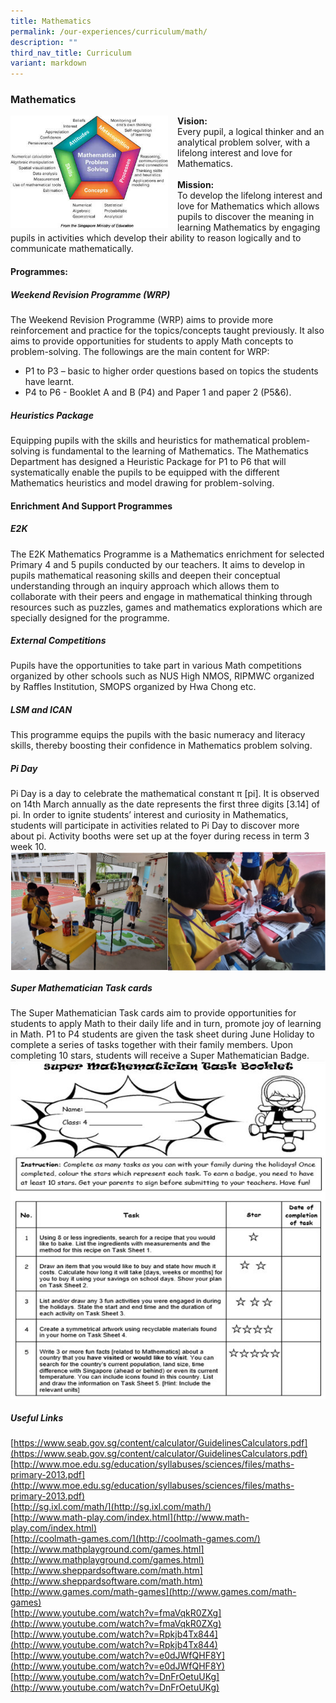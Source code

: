 ```yaml
---
title: Mathematics
permalink: /our-experiences/curriculum/math/
description: ""
third_nav_title: Curriculum
variant: markdown
---
```

### **Mathematics**

<img src="/images/OurExperiences/Curriculum/Maths/Maths%20Framework.jpg" style="width:50%;margin-right:15px;" align="left">**Vision:**<br>Every pupil, a logical thinker and an analytical problem solver, with a lifelong interest and love for Mathematics.<br><br>**Mission:**<br>
To develop the lifelong interest and love for Mathematics which allows pupils to discover the meaning in learning Mathematics by engaging pupils in activities which develop their ability to reason logically and to communicate mathematically.

#### **Programmes:**
##### **Weekend Revision Programme (WRP)**
The Weekend Revision Programme (WRP) aims to provide more reinforcement and practice for the topics/concepts taught previously. It also aims to provide opportunities for students to apply Math concepts to problem-solving. The followings are the main content for WRP:
* P1 to P3 – basic to higher order questions based on topics the students have learnt.
* P4 to P6 - Booklet A and B (P4) and Paper 1 and paper 2 (P5&amp;6). 


##### **Heuristics Package**
Equipping pupils with the skills and heuristics for mathematical problem-solving is fundamental to the learning of Mathematics. The Mathematics Department has designed a Heuristic Package for P1 to P6 that will systematically enable the pupils to be equipped with the different Mathematics heuristics and model drawing for problem-solving.



#### **Enrichment And Support Programmes**
##### **E2K**
The E2K Mathematics Programme is a Mathematics enrichment for selected Primary 4 and 5 pupils conducted by our teachers. It aims to develop in pupils mathematical reasoning skills and deepen their conceptual understanding through an inquiry approach which allows them to collaborate with their peers and engage in mathematical thinking through resources such as puzzles, games and mathematics explorations which are specially designed for the programme.


##### **External Competitions**
Pupils have the opportunities to take part in various Math competitions organized by other schools such as NUS High NMOS, RIPMWC organized by Raffles Institution, SMOPS organized by Hwa Chong etc.

##### **LSM and ICAN**
This programme equips the pupils with the basic numeracy and literacy skills, thereby boosting their confidence in Mathematics problem solving.

##### **Pi Day**
Pi Day is a day to celebrate the mathematical constant π [pi]. It is observed on 14th March annually as the date represents the first three digits [3.14] of pi. In order to ignite students’ interest and curiosity in Mathematics, students will participate in activities related to Pi Day to discover more about pi. Activity booths were set up at the foyer during recess in term 3 week 10.
<br><img align="left" style="width:50%" src="/images/OurExperiences/Curriculum/Maths/math1.png">
<img align="right" style="width:50%" src="/images/OurExperiences/Curriculum/Maths/math2.png">

<br clear="left">

##### **Super Mathematician Task cards**
The Super Mathematician Task cards aim to provide opportunities for students to apply Math to their daily life and in turn, promote joy of learning in Math. P1 to P4 students are given the task sheet during June Holiday to complete a series of tasks together with their family members. Upon completing 10 stars, students will receive a Super Mathematician Badge.![](/images/OurExperiences/Curriculum/Maths/math3.png)
<br clear="left">

##### **Useful Links**
[https://www.seab.gov.sg/content/calculator/GuidelinesCalculators.pdf](https://www.seab.gov.sg/content/calculator/GuidelinesCalculators.pdf)<br>
[http://www.moe.edu.sg/education/syllabuses/sciences/files/maths-primary-2013.pdf](http://www.moe.edu.sg/education/syllabuses/sciences/files/maths-primary-2013.pdf)<br>
[http://sg.ixl.com/math/](http://sg.ixl.com/math/)<br>
[http://www.math-play.com/index.html](http://www.math-play.com/index.html)<br>
[http://coolmath-games.com/](http://coolmath-games.com/)<br>
[http://www.mathplayground.com/games.html](http://www.mathplayground.com/games.html)<br>
[http://www.sheppardsoftware.com/math.htm](http://www.sheppardsoftware.com/math.htm)<br>
[http://www.games.com/math-games](http://www.games.com/math-games)<br>
[http://www.youtube.com/watch?v=fmaVqkR0ZXg](http://www.youtube.com/watch?v=fmaVqkR0ZXg)<br>
[http://www.youtube.com/watch?v=Rpkjb4Tx844](http://www.youtube.com/watch?v=Rpkjb4Tx844)<br>
[http://www.youtube.com/watch?v=e0dJWfQHF8Y](http://www.youtube.com/watch?v=e0dJWfQHF8Y)<br>
[http://www.youtube.com/watch?v=DnFrOetuUKg](http://www.youtube.com/watch?v=DnFrOetuUKg)